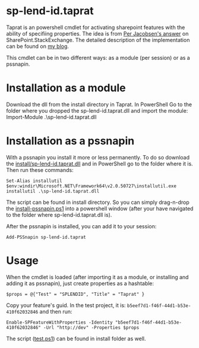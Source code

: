 sp-lend-id.taprat
=================
Taprat is an powershell cmdlet for activating sharepoint features with the ability of specifiing properties. 
The idea is from 
[Per Jacobsen's answer](http://sharepoint.stackexchange.com/questions/33416/activate-feature-in-powershell-and-specify-custom-properties/33418#33418) 
on SharePoint.StackExchange. The detailed description of the implementation can be found 
on [my blog](http://sharepointkunskap.wordpress.com/2012/04/10/creating-custom-powershell-cmdlet/).

This cmdlet can be in two different ways: as a module (per session) or as a pssnapin.

Installation as a module
========================
Download the dll from the install directory in Taprat. In PowerShell Go to the folder where you dropped the sp-lend-id.taprat.dll and import the module:
    Import-Module .\sp-lend-id.taprat.dll

Installation as a pssnapin
==========================
With a pssnapin you install it more or less permanently. To do so download the 
[install/sp-lend-id.taprat.dll](https://github.com/mirontoli/sp-lend-id/blob/master/taprat/install/sp-lend-id.taprat.dll?raw=true) 
and in PowerShell go to the folder where it is.
Then run these commands:

    Set-Alias installutil $env:windir\Microsoft.NET\Framework64\v2.0.50727\installutil.exe
    installutil .\sp-lend-id.taprat.dll

The script can be found in install directory. So you can simply drag-n-drop 
the [install-pssnapin.ps1](/mirontoli/sp-lend-id/blob/master/taprat/install/install-pssnapin.ps1) into a powershell window 
(after your have navigated to the folder where sp-lend-id.taprat.dll is).

After the pssnapin is installed, you can add it to your session:

    Add-PSSnapin sp-lend-id.taprat

Usage
=====
When the cmdlet is loaded (after importing it as a module, or installing and adding it as pssnapin), just create properties as a hashtable:

    $props = @{"Test" = "SPLENDID", "Title" = "Taprat" }

Copy your feature's guid. In the test project, it is: `b5eef7d1-f46f-44d1-b53e-410f62032846` and then run:

    Enable-SPFeatureWithProperties -Identity "b5eef7d1-f46f-44d1-b53e-410f62032846" -Url "http://dev" -Properties $props

The script ([test.ps1](/mirontoli/sp-lend-id/blob/master/taprat/install/test.ps1)) can be found in install folder as well.